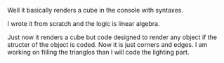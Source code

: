 Well it basically renders a cube in the console with syntaxes.

I wrote it from scratch and the logic is linear algebra.

Just now it renders a cube but code designed to render any object if the structer of the object is coded.
Now it is just corners and edges. I am working on filling the triangles than I will code the lighting part.
